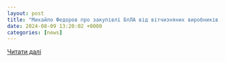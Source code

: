 ```yaml
---
layout: post
title: "Михайло Федоров про закупівлі БпЛА від вітчизняних виробників | РБК-Україна"
date: 2024-08-09 13:20:02 +0000
categories: [news]
---
```


[Читати далі](https://www.rbc.ua/rus/news/k-derzhava-zaoshchadzhue-zakupivli-bpla-y-1723199908.html)
